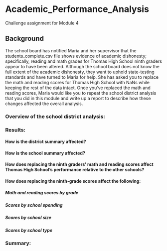 # Academic_Performance_Analysis
Challenge assignment for Module 4

## Background
The school board has notified Maria and her supervisor that the students_complete.csv file shows evidence of academic dishonesty; specifically, reading and math grades for Thomas High School ninth graders appear to have been altered. Although the school board does not know the full extent of the academic dishonesty, they want to uphold state-testing standards and have turned to Maria for help. She has asked you to replace the math and reading scores for Thomas High School with NaNs while keeping the rest of the data intact. Once you’ve replaced the math and reading scores, Maria would like you to repeat the school district analysis that you did in this module and write up a report to describe how these changes affected the overall analysis.

### Overview of the school district analysis: 

### Results: 

#### How is the district summary affected?
#### How is the school summary affected?
#### How does replacing the ninth graders’ math and reading scores affect Thomas High School’s performance relative to the other schools?
#### How does replacing the ninth-grade scores affect the following:

##### Math and reading scores by grade
##### Scores by school spending
##### Scores by school size
##### Scores by school type

### Summary: 


